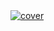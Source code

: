 <a href="https://titanson.github.io/" target="_blank">
   <img src="https://github.com/xtsmi/brand/raw/main/social/cover.jpg" alt="cover" />
</a>
